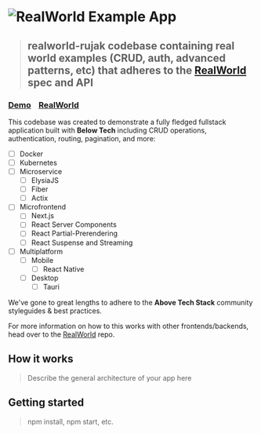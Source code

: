 # ![RealWorld Example App](logo.png)

> ## realworld-rujak codebase containing real world examples (CRUD, auth, advanced patterns, etc) that adheres to the [RealWorld](https://github.com/gothinkster/realworld) spec and API

### [Demo](https://demo.realworld.io/)&nbsp;&nbsp;&nbsp;&nbsp;[RealWorld](https://github.com/gothinkster/realworld)

This codebase was created to demonstrate a fully fledged fullstack application built with **Below Tech** including CRUD operations, authentication, routing, pagination, and more:

- [ ] Docker
- [ ] Kubernetes
- [ ] Microservice
  - [ ] ElysiaJS
  - [ ] Fiber
  - [ ] Actix
- [ ] Microfrontend
  - [ ] Next.js
  - [ ] React Server Components
  - [ ] React Partial-Prerendering
  - [ ] React Suspense and Streaming
- [ ] Multiplatform
  - [ ] Mobile
    - [ ] React Native
  - [ ] Desktop
    - [ ] Tauri

We've gone to great lengths to adhere to the **Above Tech Stack** community styleguides & best practices.

For more information on how to this works with other frontends/backends, head over to the [RealWorld](https://github.com/gothinkster/realworld) repo.

## How it works

<!-- TODO: Add how it works here -->
> Describe the general architecture of your app here

## Getting started

<!-- TODO: Add getting started instructions -->
> npm install, npm start, etc.
